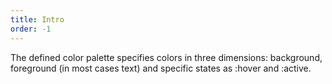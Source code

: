 ```yaml
---
title: Intro
order: -1
---
```


The defined color palette specifies colors in three dimensions: background, foreground (in most cases text) and specific states as :hover and :active.
